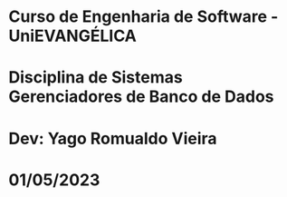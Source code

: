 # Curso de Engenharia de Software - UniEVANGÉLICA
# Disciplina de Sistemas Gerenciadores de Banco de Dados
# Dev: Yago Romualdo Vieira 
# 01/05/2023 
